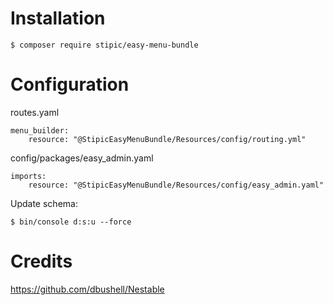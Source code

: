 # Installation

```
$ composer require stipic/easy-menu-bundle
```

# Configuration

routes.yaml

```
menu_builder:
    resource: "@StipicEasyMenuBundle/Resources/config/routing.yml"
```

config/packages/easy_admin.yaml

```
imports:
    resource: "@StipicEasyMenuBundle/Resources/config/easy_admin.yaml"
```

Update schema:

```
$ bin/console d:s:u --force
```

# Credits

https://github.com/dbushell/Nestable